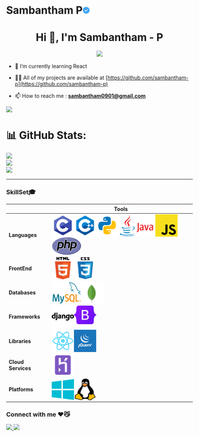 # Sambantham P<img align="" src="images/verified.png" height="20px" width="20px">

<h1 align="center">Hi 👋, I'm Sambantham - P</h1>
<p align="center">
  <img src="https://github.com/demartini/demartini/blob/master/code.gif">
</p>

- 🌱 I’m currently learning  React 

- 👨‍💻 All of my projects are available at [https://github.com/sambantham-p](https://github.com/sambantham-p)

- 📫 How to reach me : **sambantham0901@gmail.com**


![](https://komarev.com/ghpvc/?username=sambantham-p&color=orange&style=flat-square)

# 📊 GitHub Stats:
![](https://github-readme-stats.vercel.app/api?username=sambantham-p&theme=great-gatsby&hide_border=false&include_all_commits=false&count_private=false)<br/>
![](https://github-readme-streak-stats.herokuapp.com/?user=sambantham-p&theme=great-gatsby&hide_border=false)<br/>
![](https://github-readme-stats.vercel.app/api/top-langs/?username=sambantham-p&theme=great-gatsby&hide_border=false&include_all_commits=false&count_private=false&layout=compact)

---



### SkillSet🎓
                                    
| | **Tools** |
| --- | --- |
| **Languages** | <a href="https://en.wikipedia.org/wiki/C_(programming_language)"><img align="left" src="images/c.svg" height="60px" width="60px" /></a><a href="https://en.wikipedia.org/wiki/C%2B%2B"><img align="left" src="images/c++.svg" height="60px" width="60px" /></a><a href="https://www.python.org/"><img align="left" src="images/python.svg" height="60px" width="60px" /></a><a href="https://www.java.com/en/"><img align="left" src="images/java.png" height="60px" width="100px" /></a><a href="https://www.javascript.com/"><img align="left" src="images/js.png" height="60px" width="60px" /></a><a href="https://www.php.net/"><img align="left" src="images/php.png" height="50px" width="80px" /></a> |
| **FrontEnd** | <a href="https://en.wikipedia.org/wiki/HTML"><img align="left" src="images/html.png" height="60px" width="60px" /></a><a href="https://en.wikipedia.org/wiki/CSS"><img align="left" src="images/css.png" height="60px" width="60px" /></a> |
| **Databases** | <a href="https://www.mysql.com/"><img align="left" src="images/mysql.png" height="60px" width="80px" /></a><a href="https://www.mongodb.com/"><img align="left" src="images/mongo.svg" height="60px" width="60px" /></a> |
**Frameworks** | <a href="https://www.djangoproject.com/"><img align="left" src="images/django.png" height="60px" width="60px" /></a><a href="https://getbootstrap.com/"><img align="left" src="images/bootstrap.png" height="50px" width="60px" /></a> |
**Libraries** | <a href="https://reactjs.org/"><img align="left" src="images/react.png" height="60px" width="60px" /></a><a href="https://jquery.com/"><img align="left" src="images/jquery.png" height="60px" width="60px" /></a> |
**Cloud Services** | <a href="https://www.heroku.com"><img align="left" src="images/heroku.png" height="60px" width="60px" /></a> |
**Platforms** | <a href="https://www.microsoft.com/en-in/windows"><img align="left" src="images/windows.png" height="60px" width="60px" /></a><a href="https://www.linux.org/"><img align="left" src="images/linux.jpg" height="60px" width="60px" /></a> |

### Connect with me ♥️😼
<a href="https://www.instagram.com/samsambantham/" target="_blank">
  <img src="https://img.shields.io/static/v1?style=for-the-badge&label=follow+me+on&logo=Instagram&message=Instagram&color=E4405F">
</a>

<a href="https://www.linkedin.com/in/sambantham-p-54889b214/" target="_blank">
  <img src="https://img.shields.io/static/v1?style=for-the-badge&label=follow+me+on&logo=LinkedIn&message=LinkedIn&color=0A66C2&logoColor=0A66C2">
</a>

